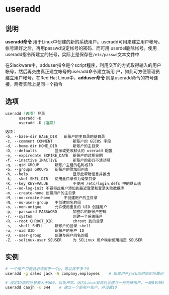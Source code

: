 # **useradd**

## 说明

**useradd命令** 用于Linux中创建的新的系统用户。useradd可用来建立用户帐号。帐号建好之后，再用passwd设定帐号的密码．而可用
userdel删除帐号。使用useradd指令所建立的帐号，实际上是保存在`/etc/passwd`文本文件中

在Slackware中，adduser指令是个script程序，利用交互的方式取得输入的用户帐号，然后再交由真正建立帐号的useradd命令建立新用
户，如此可方便管理员建立用户帐号。在Red Hat Linux中，**adduser命令** 则是useradd命令的符号连接，两者实际上是同一个指令

## 选项

```markdown
useradd [选项] 登录
      useradd -D
      useradd -D [选项]

选项：
-b, --base-dir BASE_DIR   新账户的主目录的基目录
-c, --comment COMMENT         新账户的 GECOS 字段
-d, --home-dir HOME_DIR       新账户的主目录
-D, --defaults        显示或更改默认的 useradd 配置
-e, --expiredate EXPIRE_DATE  新账户的过期日期
-f, --inactive INACTIVE       新账户的密码不活动期
-g, --gid GROUP       新账户主组的名称或ID
-G, --groups GROUPS   新账户的附加组列表
-h, --help                    显示此帮助信息并推出
-k, --skel SKEL_DIR   使用此目录作为骨架目录
-K, --key KEY=VALUE           不使用 /etc/login.defs 中的默认值
-l, --no-log-init 不要将此用户添加到最近登录和登录失败数据库
-m, --create-home 创建用户的主目录
-M, --no-create-home      不创建用户的主目录
-N, --no-user-group   不创建同名的组
-o, --non-unique      允许使用重复的 UID 创建用户
-p, --password PASSWORD       加密后的新账户密码
-r, --system                  创建一个系统账户
-R, --root CHROOT_DIR         chroot 到的目录
-s, --shell SHELL     新账户的登录 shell
-u, --uid UID         新账户的用户 ID
-U, --user-group      创建与用户同名的组
-Z, --selinux-user SEUSER     为 SELinux 用户映射使用指定 SEUSER
```

## 实例

```bash
# 一个用户只能且必须属于一个g，可以属于多个G
useradd -g sales jack -G company,employees    # 新建用户jack同时指定所属组，主组为sales，附加组为company,employees

# 设定ID值时尽量要大于500，以免冲突。因为Linux安装后会建立一些特殊用户，一般0到499之间的值留给bin、mail这样的系统账号
useradd caojh -u 544    # 建立一个新用户账户，并设置ID

```
